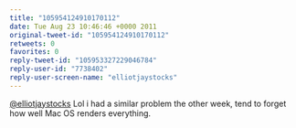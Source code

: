 ```yaml
---
title: "105954124910170112"
date: Tue Aug 23 10:46:46 +0000 2011
original-tweet-id: "105954124910170112"
retweets: 0
favorites: 0
reply-tweet-id: "105953327229046784"
reply-user-id: "7738402"
reply-user-screen-name: "elliotjaystocks"
---
```

<a href="https://twitter.com/elliotjaystocks">@elliotjaystocks</a> Lol i had a similar problem the other week, tend to forget how well Mac OS renders everything.
